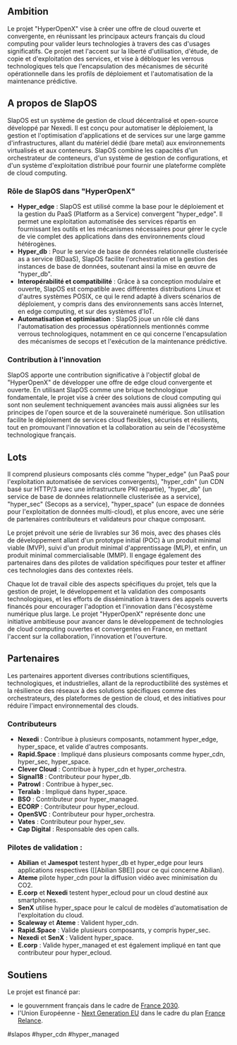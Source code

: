## Ambition

Le projet "HyperOpenX" vise à créer une offre de cloud ouverte et convergente, en réunissant les principaux acteurs français du cloud computing pour valider leurs technologies à travers des cas d'usages significatifs. Ce projet met l'accent sur la liberté d'utilisation, d'étude, de copie et d'exploitation des services, et vise à débloquer les verrous technologiques tels que l'encapsulation des mécanismes de sécurité opérationnelle dans les profils de déploiement et l'automatisation de la maintenance prédictive.

## A propos de SlapOS

SlapOS est un système de gestion de cloud décentralisé et open-source développé par Nexedi. Il est conçu pour automatiser le déploiement, la gestion et l'optimisation d'applications et de services sur une large gamme d'infrastructures, allant du matériel dédié (bare metal) aux environnements virtualisés et aux conteneurs. SlapOS combine les capacités d'un orchestrateur de conteneurs, d'un système de gestion de configurations, et d'un système d'exploitation distribué pour fournir une plateforme complète de cloud computing.

### Rôle de SlapOS dans "HyperOpenX"

- **Hyper_edge** : SlapOS est utilisé comme la base pour le déploiement et la gestion du PaaS (Platform as a Service) convergent "hyper_edge". Il permet une exploitation automatisée des services répartis en fournissant les outils et les mécanismes nécessaires pour gérer le cycle de vie complet des applications dans des environnements cloud hétérogènes.
- **Hyper_db** : Pour le service de base de données relationnelle clusterisée as a service (BDaaS), SlapOS facilite l'orchestration et la gestion des instances de base de données, soutenant ainsi la mise en œuvre de "hyper_db".
- **Interopérabilité et compatibilité** : Grâce à sa conception modulaire et ouverte, SlapOS est compatible avec différentes distributions Linux et d'autres systèmes POSIX, ce qui le rend adapté à divers scénarios de déploiement, y compris dans des environnements sans accès Internet, en edge computing, et sur des systèmes d'IoT.
- **Automatisation et optimisation** : SlapOS joue un rôle clé dans l'automatisation des processus opérationnels mentionnés comme verrous technologiques, notamment en ce qui concerne l'encapsulation des mécanismes de secops et l'exécution de la maintenance prédictive.

### Contribution à l'innovation

SlapOS apporte une contribution significative à l'objectif global de "HyperOpenX" de développer une offre de edge cloud convergente et ouverte. En utilisant SlapOS comme une brique technologique fondamentale, le projet vise à créer des solutions de cloud computing qui sont non seulement techniquement avancées mais aussi alignées sur les principes de l'open source et de la souveraineté numérique. Son utilisation facilite le déploiement de services cloud flexibles, sécurisés et résilients, tout en promouvant l'innovation et la collaboration au sein de l'écosystème technologique français.

## Lots

Il comprend plusieurs composants clés comme "hyper_edge" (un PaaS pour l'exploitation automatisée de services convergents), "hyper_cdn" (un CDN basé sur HTTP/3 avec une infrastructure PKI répartie), "hyper_db" (un service de base de données relationnelle clusterisée as a service), "hyper_sec" (Secops as a service), "hyper_space" (un espace de données pour l'exploitation de données multi-cloud), et plus encore, avec une série de partenaires contributeurs et validateurs pour chaque composant.

Le projet prévoit une série de livrables sur 36 mois, avec des phases clés de développement allant d'un prototype initial (POC) à un produit minimal viable (MVP), suivi d'un produit minimal d'apprentissage (MLP), et enfin, un produit minimal commercialisable (MMP). Il engage également des partenaires dans des pilotes de validation spécifiques pour tester et affiner ces technologies dans des contextes réels.

Chaque lot de travail cible des aspects spécifiques du projet, tels que la gestion de projet, le développement et la validation des composants technologiques, et les efforts de dissémination à travers des appels ouverts financés pour encourager l'adoption et l'innovation dans l'écosystème numérique plus large. Le projet "HyperOpenX" représente donc une initiative ambitieuse pour avancer dans le développement de technologies de cloud computing ouvertes et convergentes en France, en mettant l'accent sur la collaboration, l'innovation et l'ouverture.

## Partenaires

Les partenaires apportent diverses contributions scientifiques, technologiques, et industrielles, allant de la reproductibilité des systèmes et la résilience des réseaux à des solutions spécifiques comme des orchestrateurs, des plateformes de gestion de cloud, et des initiatives pour réduire l'impact environnemental des clouds.

### Contributeurs

- **Nexedi** : Contribue à plusieurs composants, notamment hyper_edge, hyper_space, et valide d'autres composants.
- **Rapid.Space** : Impliqué dans plusieurs composants comme hyper_cdn, hyper_sec, hyper_space.
- **Clever Cloud** : Contribue à hyper_cdn et hyper_orchestra.
- **Signal18** : Contributeur pour hyper_db.
- **Patrowl** : Contribue à hyper_sec.
- **Teralab** : Impliqué dans hyper_space.
- **BSO** : Contributeur pour hyper_managed.
- **ECORP** : Contributeur pour hyper_ecloud.
- **OpenSVC** : Contributeur pour hyper_orchestra.
- **Vates** : Contributeur pour hyper_sev.
- **Cap Digital** : Responsable des open calls.

### Pilotes de validation :

- **Abilian** et **Jamespot** testent hyper_db et hyper_edge pour leurs applications respectives ([[Abilian SBE]] pour ce qui concerne Abilian).
- **Ateme** pilote hyper_cdn pour la diffusion vidéo avec minimisation du CO2.
- **E.corp** et **Nexedi** testent hyper_ecloud pour un cloud destiné aux smartphones.
- **SenX** utilise hyper_space pour le calcul de modèles d'automatisation de l'exploitation du cloud.
- **Scaleway** et **Ateme** : Valident hyper_cdn.
- **Rapid.Space** : Valide plusieurs composants, y compris hyper_sec.
- **Nexedi** et **SenX** : Valident hyper_space.
- **E.corp** : Valide hyper_managed et est également impliqué en tant que contributeur pour hyper_ecloud.

## Soutiens

Le projet est financé par:

- le gouvernment français dans le cadre de [France 2030](https://www.economie.gouv.fr/france-2030).
- l'Union Européenne - [Next Generation EU](https://next-generation-eu.europa.eu/index_en) dans le cadre du plan [France Relance](https://www.gouvernement.fr/les-priorites/france-relance).

<!-- Keywords -->
#slapos #hyper_cdn #hyper_managed
<!-- /Keywords -->

